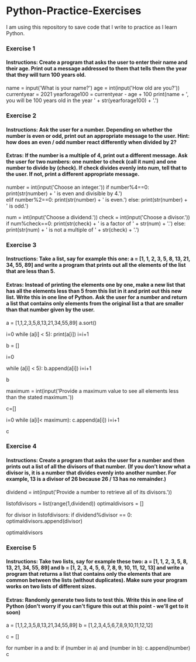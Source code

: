 # Python-Practice-Exercises
I am using this repository to save code that I write to practice as I learn Python.

### Exercise 1
#### Instructions: Create a program that asks the user to enter their name and their age. Print out a message addressed to them that tells them the year that they will turn 100 years old.

name = input('What is your name?')
age = int(input('How old are you?'))
currentyear = 2021
yearforage100 = currentyear - age + 100
print(name + ', you will be 100 years old in the year ' + str(yearforage100) + '.')



### Exercise 2
#### Instructions: Ask the user for a number. Depending on whether the number is even or odd, print out an appropriate message to the user. Hint: how does an even / odd number react differently when divided by 2?
#### Extras: If the number is a multiple of 4, print out a different message. Ask the user for two numbers: one number to check (call it num) and one number to divide by (check). If check divides evenly into num, tell that to the user. If not, print a different appropriate message.

number = int(input('Choose an integer.'))
if number%4==0:
    print(str(number) + ' is even and divisible by 4.')    
elif number%2==0:
    print(str(number) + ' is even.') 
else:
    print(str(number) + ' is odd.')
    
num = int(input('Choose a dividend.'))
check = int(input('Choose a divisor.'))
if num%check==0:
    print(str(check) + ' is a factor of ' + str(num) + '.')
else:
    print(str(num) + ' is not a multiple of ' + str(check) + '.')    
    
    

### Exercise 3
#### Instructions: Take a list, say for example this one: a = [1, 1, 2, 3, 5, 8, 13, 21, 34, 55, 89] and write a program that prints out all the elements of the list that are less than 5.
#### Extras: Instead of printing the elements one by one, make a new list that has all the elements less than 5 from this list in it and print out this new list. Write this in one line of Python. Ask the user for a number and return a list that contains only elements from the original list a that are smaller than that number given by the user.

a = [1,1,2,3,5,8,13,21,34,55,89]
a.sort()

i=0
while (a[i] < 5):
        print(a[i])
        i=i+1
    
    
b = []

i=0

while (a[i] < 5):
        b.append(a[i])
        i=i+1
        
b


maximum = int(input('Provide a maximum value to see all elements less than the stated maximum.'))

c=[]

i=0
while (a[i]< maximum):
    c.append(a[i])
    i=i+1
    
c



### Exercise 4
#### Instructions: Create a program that asks the user for a number and then prints out a list of all the divisors of that number. (If you don’t know what a divisor is, it is a number that divides evenly into another number. For example, 13 is a divisor of 26 because 26 / 13 has no remainder.)

dividend = int(input('Provide a number to retrieve all of its divisors.'))

listofdivisors = list(range(1,dividend))
optimaldivisors = []

for divisor in listofdivisors:
    if dividend%divisor == 0:
        optimaldivisors.append(divisor)   
    
optimaldivisors



### Exercise 5
#### Instructions: Take two lists, say for example these two: a = [1, 1, 2, 3, 5, 8, 13, 21, 34, 55, 89] and b = [1, 2, 3, 4, 5, 6, 7, 8, 9, 10, 11, 12, 13] and write a program that returns a list that contains only the elements that are common between the lists (without duplicates). Make sure your program works on two lists of different sizes.
#### Extras: Randomly generate two lists to test this. Write this in one line of Python (don’t worry if you can’t figure this out at this point - we’ll get to it soon)

a = [1,1,2,3,5,8,13,21,34,55,89]
b = [1,2,3,4,5,6,7,8,9,10,11,12,12]

c = []

for number in a and b:
    if (number in a) and (number in b):
        c.append(number)
c
